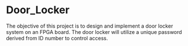 # Door_Locker
The objective of this project is to design and implement a door locker system on an FPGA board. The door locker will utilize a unique password derived from  ID number to control access.
